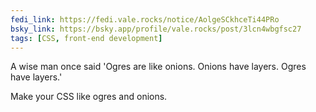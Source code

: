 ```yaml
---
fedi_link: https://fedi.vale.rocks/notice/AolgeSCkhceTi44PRo
bsky_link: https://bsky.app/profile/vale.rocks/post/3lcn4wbgfsc27
tags: [CSS, front-end development]
---
```


A wise man once said 'Ogres are like onions. Onions have layers. Ogres have layers.'

Make your CSS like ogres and onions.
